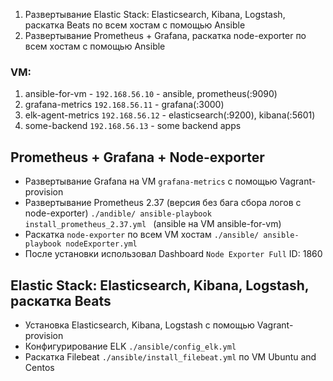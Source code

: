 1) Развертывание Elastic Stack: Elasticsearch, Kibana, Logstash, раскатка Beats по всем хостам с помощью Ansible
2) Развертывание Prometheus + Grafana, раскатка node-exporter по всем хостам с помощью Ansible 

### VM:
1) ansible-for-vm - `192.168.56.10` - ansible, prometheus(:9090)
2) grafana-metrics `192.168.56.11` - grafana(:3000) 
3) elk-agent-metrics `192.168.56.12` - elasticsearch(:9200), kibana(:5601)
4) some-backend `192.168.56.13` - some backend apps

## Prometheus + Grafana + Node-exporter 
* Развертывание Grafana на VM `grafana-metrics` с помощью Vagrant-provision
* Развертывание Prometheus 2.37 (версия без бага сбора логов с node-exporter) `./andible/ ansible-playbook install_prometheus_2.37.yml ` (ansible на VM ansible-for-vm)
* Раскатка `node-exporter` по всем VM хостам `./ansible/ ansible-playbook nodeExporter.yml`
* После установки использовал Dashboard `Node Exporter Full` ID: 1860

## Elastic Stack: Elasticsearch, Kibana, Logstash, раскатка Beats

* Установка Elasticsearch, Kibana, Logstash с помощью Vagrant-provision
* Конфигурирование ELK `./ansible/config_elk.yml`
* Раскатка Filebeat `./ansible/install_filebeat.yml` по VM Ubuntu and Centos